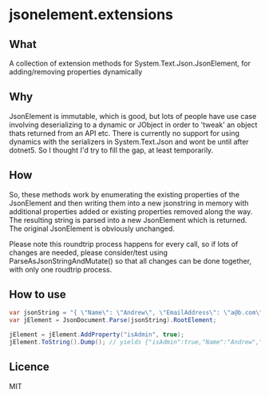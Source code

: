 # jsonelement.extensions

## What

A collection of extension methods for System.Text.Json.JsonElement, for adding/removing properties dynamically

## Why

JsonElement is immutable, which is good, but lots of people have use case involving deserializing to a dynamic or JObject in order to 'tweak' an object thats returned from an API etc. There is currently no support for using dynamics with the serializers in System.Text.Json and wont be until after dotnet5. So I thought I'd try to fill the gap, at least temporarily. 

## How

So, these methods work by enumerating the existing properties of the JsonElement and then writing them into a new jsonstring in memory with additional properties added or existing properties removed along the way. The resulting string is parsed into a new JsonElement which is returned. The original JsonElement is obviously unchanged.

Please note this roundtrip process happens for every call, so if lots of changes are needed, please consider/test using ParseAsJsonStringAndMutate() so that all changes can be done together, with only one roudtrip process.

## How to use
```csharp
var jsonString = "{ \"Name\": \"Andrew\", \"EmailAddress\": \"a@b.com\" }";
var jElement = JsonDocument.Parse(jsonString).RootElement;

jElement = jElement.AddProperty("isAdmin", true);
jElement.ToString().Dump(); // yields {"isAdmin":true,"Name":"Andrew","EmailAddress":"a@b.com"}
```

## Licence

MIT 
